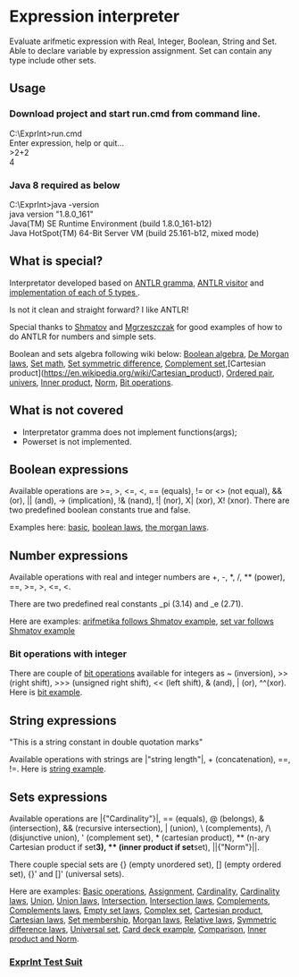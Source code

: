 # Expression interpreter

Evaluate arifmetic expression with Real, Integer, Boolean, String and Set. Able to declare variable by expression assignment. Set can contain any type include other sets.

## Usage

### Download project and start run.cmd from command line.
C:\ExprInt>run.cmd<br/>
Enter expression, help or quit...<br/>
\>2+2<br/>
4

### Java 8 required as below

C:\ExprInt>java -version<br/>
java version "1.8.0_161"<br/>
Java(TM) SE Runtime Environment (build 1.8.0_161-b12)<br/>
Java HotSpot(TM) 64-Bit Server VM (build 25.161-b12, mixed mode)<br/>

## What is special?

Interpretator developed based on [ANTLR gramma](https://github.com/serhioms/ExprInt/blob/master/gramma/CalcSet.g4), [ANTLR visitor](https://github.com/serhioms/ExprInt/blob/master/src/main/java/org/exprint/antlr/EvalVisitor.java) and [implementation of each of 5 types ](https://github.com/serhioms/ExprInt/tree/master/src/main/java/org/exprint/type).

Is not it clean and straight forward? I like ANTLR!

Special thanks to [Shmatov](https://github.com/shmatov/antlr4-calculator) and [Mgrzeszczak](https://github.com/mgrzeszczak/set-calculator) for good examples of how to do ANTLR for numbers and simple sets.

Boolean and sets algebra following wiki below: [Boolean algebra](https://en.wikipedia.org/wiki/Boolean_algebra), [De Morgan laws](https://en.wikipedia.org/wiki/De_Morgan%27s_laws), [Set math](https://en.wikipedia.org/wiki/Set_(mathematics)), [Set symmetric difference](https://en.wikipedia.org/wiki/Symmetric_difference), [Complement set](https://en.wikipedia.org/wiki/Complement_(set_theory)),[Cartesian product](https://en.wikipedia.org/wiki/Cartesian_product), [Ordered pair](https://en.wikipedia.org/wiki/Ordered_pair), [univers](https://en.wikipedia.org/wiki/Universe_(mathematics)), [Inner product](https://en.wikipedia.org/wiki/Inner_product_space), [Norm](https://en.wikipedia.org/wiki/Norm_(mathematics)), [Bit operations](https://www.programiz.com/java-programming/bitwise-operators). 

## What is not covered

- Interpretator gramma does not implement functions(args);
- Powerset is not implemented.

## Boolean expressions
Available operations are >=, >, <=, <, == (equals), != or <> (not equal), && (or), || (and), -> (implication), !& (nand), !| (nor), X| (xor), X! (xnor). There are two predefined boolean constants true and false.

Examples here: [basic](https://github.com/serhioms/ExprInt/blob/master/data/booleanbasic.txt), [boolean laws](https://github.com/serhioms/ExprInt/blob/master/data/booleanlaw.txt), [the morgan laws](https://github.com/serhioms/ExprInt/blob/master/data/booleanmorgan.txt).<br/>

## Number expressions
Available operations with real and integer numbers are +, -, *, /, ** (power), ==, >=, >, <=, <.<br/>

There are two predefined real constants _pi (3.14) and  _e (2.71).

Here are examples: [arifmetika follows Shmatov example](https://github.com/serhioms/ExprInt/blob/master/data/numarifmetika.txt), [set var follows Shmatov example](https://github.com/serhioms/ExprInt/blob/master/data/numsetvar.txt)

### Bit operations with integer
There are couple of [bit operations](https://www.programiz.com/java-programming/bitwise-operators) available for integers as ~ (inversion), >> (right shift), >>> (unsigned right shift), << (left shift), & (and), | (or), ^^(xor). Here is [bit example](https://github.com/serhioms/ExprInt/blob/master/data/bit.txt).

## String expressions
"This is a string constant in double quotation marks"

Available operations with strings are |"string length"|, + (concatenation), ==, !=. Here is [string example](https://github.com/serhioms/ExprInt/blob/master/data/string.txt).

## Sets expressions
Available operations are |{"Cardinality"}|, == (equals), @ (belongs), & (intersection), && (recursive intersection), | (union), \ (complements), /\ (disjunctive union), ' (complement set), * (cartesian product), ** (n-ary Cartesian product if set**3), ** (inner product if set**set), ||{"Norm"}||.<br/>

There couple special sets are {} (empty unordered set), [] (empty ordered set), {}' and []' (universal sets).

Here are examples: [Basic operations](https://github.com/serhioms/ExprInt/blob/master/data/setbasic.txt), [Assignment](https://github.com/serhioms/ExprInt/blob/master/data/setsimple.txt), [Cardinality](https://github.com/serhioms/ExprInt/blob/master/data/setcardinality.txt), [Cardinality laws](https://github.com/serhioms/ExprInt/blob/master/data/setcardinalitylaws.txt), [Union](https://github.com/serhioms/ExprInt/blob/master/data/setunion.txt), [Union laws](https://github.com/serhioms/ExprInt/blob/master/data/setunionlaws.txt), [Intersection](https://github.com/serhioms/ExprInt/blob/master/data/setintersection.txt), [Intersection laws](https://github.com/serhioms/ExprInt/blob/master/data/setintersectionlaw.txt), [Complements](https://github.com/serhioms/ExprInt/blob/master/data/setcomplements.txt), [Complements laws](https://github.com/serhioms/ExprInt/blob/master/data/setcomplementslaw.txt), [Empty set laws](https://github.com/serhioms/ExprInt/blob/master/data/setemptylaw.txt), [Complex set](https://github.com/serhioms/ExprInt/blob/master/data/setcomplex.txt), [Cartesian product](https://github.com/serhioms/ExprInt/blob/master/data/setcartesian.txt), [Cartesian laws](https://github.com/serhioms/ExprInt/blob/master/data/setcartesianlaws.txt), [Set membership](https://github.com/serhioms/ExprInt/blob/master/data/setmembershipbasic.txt), [Morgan laws](https://github.com/serhioms/ExprInt/blob/master/data/setmorgan.txt), [Relative laws](https://github.com/serhioms/ExprInt/blob/master/data/setrelativelaw.txt), [Symmetric difference laws](https://github.com/serhioms/ExprInt/blob/master/data/setsymmetricdifferencelaw.txt), [Universal set](https://github.com/serhioms/ExprInt/blob/master/data/setuniversalbasic.txt), [Card deck example](https://github.com/serhioms/ExprInt/blob/master/data/setcarddeck.txt), [Comparison](https://github.com/serhioms/ExprInt/blob/master/data/setcomparison.txt), [Inner product and Norm](https://github.com/serhioms/ExprInt/blob/master/data/vectors.txt). <br/>


### [ExprInt Test Suit](https://github.com/serhioms/ExprInt/blob/master/src/test/java/test/ExprintTest.java)
